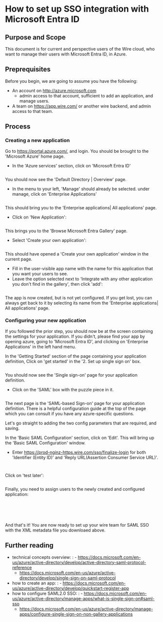 # How to set up SSO integration with Microsoft Entra ID

## Purpose and Scope
This document is for current and perspective users of the Wire cloud, who want to manage their users with Microsoft Entra ID, in Azure.

## Preprequisites

Before you begin, we are going to assume you have the following:
- An account on <http://azure.microsoft.com>
  * admin access to that account, sufficient to add an application, and manage users.
- A team on https://app.wire.com/ or another wire backend, and admin access to that team.

## Process

### Creating a new application
Go to <https://portal.azure.com/>, and login. You should be brought to the 'Microsoft Azure' home page.
 * In the 'Azure services' section, click on 'Microsoft Entra ID'

```{image} 00.png
```

You should now see the 'Default Directory | Overview' page.
 * In the menu to your left, 'Manage' should already be selected. under manage, click on 'Enterprise Applications'

```{image} 01.png
```

This should bring you to the 'Enterprise applications| All applications' page.
 * Click on 'New Application':

```{image} 02.png
```

This brings you to the 'Browse Microsoft Entra Gallery' page.
 * Select 'Create your own application':

```{image} 03.png
```

This should have opened a 'Create your own application' window in the current page.
 * Fill in the user-visible app name with the name for this application that you want your users to see.
 * Leave the option selected next to 'Integrate with any other application you don\'t find in the gallery', then click 'add':

```{image} 04.png
```

The app is now created, but is not yet configured. If you get lost, you can always get back to it by selecting its name from the 'Enterprise applications| All applications' page.

### Configuring your new application

If you followed the prior step, you should now be at the screen containing the settings for your application. If you didn't, please find your app by opening azure, going to 'Microsoft Entra ID', and clicking on 'Enterprise Applications' in the left hand menu.

In the 'Getting Started' section of the page containing your application definition, Click on 'get started' in the '2. Set up single sign on' box.

```{image} 05.png
```

You should now see the 'Single sign-on' page for your application definition.
 * Click on the 'SAML' box with the puzzle piece in it.

```{image} 06.png
```

The next page is the 'SAML-based Sign-on' page for your application definition. There is a helpful configuration guide at the top of the page which you can consult if you have any azure-specific questions.

Let's go straight to adding the two config parameters that are required, and saving.

In the 'Basic SAML Configuration' section, click on 'Edit'. This will bring up the 'Basic SAML Configuration' window.
 * Enter <https://prod-nginz-https.wire.com/sso/finalize-login> for both 'Identifier (Entity ID)' and 'Reply URL(Assertion Consumer Service URL)'.

```{image} 07.png
```

```{image} 08.png
```

Click on 'test later':

```{image} 09.png
```

Finally, you need to assign users to the newly created and configured application:

```{image} 11.png
```

```{image} 12.png
```

```{image} 13.png
```

```{image} 14.png
```

```{image} 15.png
```

And that's it!  You are now ready to set up your wire team for SAML SSO with the XML metadata file you downloaed above.

## Further reading

- technical concepts overview:
  : - <https://docs.microsoft.com/en-us/azure/active-directory/develop/active-directory-saml-protocol-reference>
    - <https://docs.microsoft.com/en-us/azure/active-directory/develop/single-sign-on-saml-protocol>
- how to create an app:
  : - <https://docs.microsoft.com/en-us/azure/active-directory/develop/quickstart-register-app>
- how to configure SAML2.0 SSO:
  : - <https://docs.microsoft.com/en-us/azure/active-directory/manage-apps/what-is-single-sign-on#saml-sso>
    - <https://docs.microsoft.com/en-us/azure/active-directory/manage-apps/configure-single-sign-on-non-gallery-applications>
